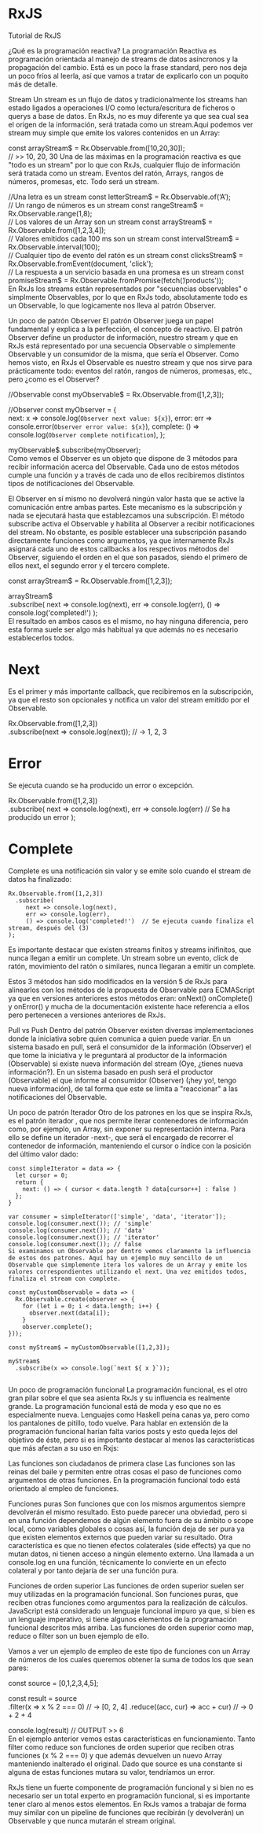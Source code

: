 # RxJS
Tutorial de RxJS

¿Qué es la programación reactiva?
La programación Reactiva es programación orientada al manejo de streams de datos asíncronos y la propagación del cambio. Está es un poco la frase standard, pero nos deja un poco fríos al leerla, así que vamos a tratar de explicarlo con un poquito más de detalle.

Stream
Un stream es un flujo de datos y tradicionalmente los streams han estado ligados a operaciones I/O como lectura/escritura de ficheros o querys a base de datos. En RxJs, no es muy diferente ya que sea cual sea el origen de la información, será tratada como un stream.Aqui podemos ver stream muy simple que emite los valores contenidos en un Array:

const arrayStream$ = Rx.Observable.from([10,20,30]);  
// >> 10, 20, 30
Una de las máximas en la programación reactiva es que "todo es un stream" por lo que con RxJs, cualquier flujo de información será tratada como un stream. Eventos del ratón, Arrays, rangos de números, promesas, etc. Todo será un stream.

//Una letra es un stream
const letterStream$ = Rx.Observable.of(‘A’);  
// Un rango de números es un stream
const rangeStream$ = Rx.Observable.range(1,8);  
// Los valores de un Array son un stream
const arrayStream$ = Rx.Observable.from([1,2,3,4]);  
// Valores emitidos cada 100 ms son un stream
const intervalStream$ = Rx.Observable.interval(100);  
// Cualquier tipo de evento del ratón es un stream
const clicksStream$ = Rx.Observable.fromEvent(document, 'click');  
// La respuesta a un servicio basada en una promesa es un stream
const promiseStream$ = Rx.Observable.fromPromise(fetch(’/products'));  
En RxJs los streams están representados por "secuencias observables" o simplmente Observables, por lo que en RxJs todo, absolutamente todo es un Observable, lo que logicamente nos lleva al patrón Observer.

Un poco de patrón Observer
El patrón Observer juega un papel fundamental y explica a la perfección, el concepto de reactivo. El patrón Observer define un productor de información, nuestro stream y que en RxJs está representado por una secuencia Observable o simplemente Observable y un consumidor de la misma, que sería el Observer. Como hemos visto, en RxJs el Observable es nuestro stream y que nos sirve para prácticamente todo: eventos del ratón, rangos de números, promesas, etc., pero ¿como es el Observer?

//Observable
const myObservable$ = Rx.Observable.from([1,2,3]);

//Observer
const myObserver = {  
  next: x => console.log(`Observer next value: ${x}`),
  error: err => console.error(`Observer error value: ${x}`),
  complete: () => console.log(`Observer complete notification`),
};

myObservable$.subscribe(myObserver);  
Como vemos el Observer es un objeto que dispone de 3 métodos para recibir información acerca del Observable. Cada uno de estos métodos cumple una función y a través de cada uno de ellos recibiremos distintos tipos de notificaciones del Observable.

El Observer en sí mismo no devolverá ningún valor hasta que se active la comunicación entre ambas partes. Este mecanismo es la subscripción y nada se ejecutará hasta que establezcamos una subscripción. El método subscribe activa el Observable y habilita al Observer a recibir notificaciones del stream. No obstante, es posible establecer una subscripción pasando directamente funciones como argumentos, ya que internamente RxJs asignará cada uno de estos callbacks a los respectivos métodos del Observer, siguiendo el orden en el que son pasados, siendo el primero de ellos next, el segundo error y el tercero complete.

const arrayStream$ = Rx.Observable.from([1,2,3]);

arrayStream$  
  .subscribe(
     next => console.log(next),
     err => console.log(err),
     () => console.log('completed!')
);    
El resultado en ambos casos es el mismo, no hay ninguna diferencia, pero esta forma suele ser algo más habitual ya que además no es necesario establecerlos todos.

# Next
Es el primer y más importante callback, que recibiremos en la subscripción, ya que el resto son opcionales y notifica un valor del stream emitido por el Observable.

Rx.Observable.from([1,2,3])  
  .subscribe(next => console.log(next));  // -> 1, 2, 3
# Error
Se ejecuta cuando se ha producido un error o excepción.

Rx.Observable.from([1,2,3])  
  .subscribe(
     next => console.log(next),
     err => console.log(err)  // Se ha producido un error
);
# Complete
Complete es una notificación sin valor y se emite solo cuando el stream de datos ha finalizado:
```
Rx.Observable.from([1,2,3])  
  .subscribe(
     next => console.log(next),
     err => console.log(err),
     () => console.log('completed!')  // Se ejecuta cuando finaliza el stream, después del (3)
);
```
Es importante destacar que existen streams finitos y streams inifinitos, que nunca llegan a emitir un complete. Un stream sobre un evento, click de ratón, movimiento del ratón o similares, nunca llegaran a emitir un complete.

Estos 3 métodos han sido modificados en la versión 5 de RxJs para alinearlos con los métodos de la propuesta de Observable para ECMAScript ya que en versiones anteriores estos métodos eran: onNext() onComplete() y onError() y mucha de la documentación existente hace referencia a ellos pero pertenecen a versiones anteriores de RxJs.

Pull vs Push
Dentro del patrón Observer existen diversas implementaciones donde la iniciativa sobre quien comunica a quien puede variar. En un sistema basado en pull, será el consumidor de la información (Observer) el que tome la iniciativa y le preguntará al productor de la información (Observable) si existe nueva información del stream (Oye, ¿tienes nueva información?). En un sistema basado en push será el productor (Observable) el que informe al consumidor (Observer) (¡hey yo!, tengo nueva información), de tal forma que este se limita a "reaccionar" a las notificaciones del Observable.

Un poco de patrón Iterador
Otro de los patrones en los que se inspira RxJs, es el patrón iterador , que nos permite iterar contenedores de información como, por ejemplo, un Array, sin exponer su representación interna. Para ello se define un iterador -next-, que será el encargado de recorrer el contenedor de información, manteniendo el cursor o índice con la posición del último valor dado:
```
const simpleIterator = data => {  
  let cursor = 0;
  return {
    next: () => ( cursor < data.length ? data[cursor++] : false )
  };
}

var consumer = simpleIterator(['simple', 'data', 'iterator']);  
console.log(consumer.next()); // 'simple'  
console.log(consumer.next()); // 'data'  
console.log(consumer.next()); // 'iterator'  
console.log(consumer.next()); // false  
Si examinamos un Observable por dentro vemos claramente la influencia de estos dos patrones. Aquí hay un ejemplo muy sencillo de un Observable que simplemente itera los valores de un Array y emite los valores correspondientes utilizando el next. Una vez emitidos todos, finaliza el stream con complete.

const myCustomObservable = data => (  
  Rx.Observable.create(observer => {
    for (let i = 0; i < data.length; i++) {
      observer.next(data[i]);
    }
    observer.complete();
}));

const myStream$ = myCustomObservable([1,2,3]);

myStream$  
  .subscribe(x => console.log(`next ${ x }`));
  
  ```
Un poco de programación funcional
La programación funcional, es el otro gran pilar sobre el que sea asienta RxJs y su influencia es realmente grande. La programación funcional está de moda y eso que no es especialmente nueva. Lenguajes como Haskell peina canas ya, pero como los pantalones de pitillo, todo vuelve. Para hablar en extensión de la programación funcional harían falta varios posts y esto queda lejos del objetivo de éste, pero si es importante destacar al menos las características que más afectan a su uso en Rxjs:

Las funciones son ciudadanos de primera clase
Las funciones son las reinas del baile y permiten entre otras cosas el paso de funciones como argumentos de otras funciones. En la programación funcional todo está orientado al empleo de funciones.

Funciones puras
Son funciones que con los mismos argumentos siempre devolverán el mismo resultado. Esto puede parecer una obviedad, pero si en una función dependemos de algún elemento fuera de su ámbito o scope local, como variables globales o cosas así, la función deja de ser pura ya que existen elementos externos que pueden variar su resultado. Otra característica es que no tienen efectos colaterales (side effects) ya que no mutan datos, ni tienen acceso a ningún elemento externo. Una llamada a un console.log en una función, técnicamente lo convierte en un efecto colateral y por tanto dejaría de ser una función pura.

Funciones de orden superior
Las funciones de orden superior suelen ser muy utilizadas en la programación funcional. Son funciones puras, que reciben otras funciones como argumentos para la realización de cálculos. JavaScript está considerado un lenguaje funcional impuro ya que, si bien es un lenguaje imperativo, si tiene algunos elementos de la programación funcional descritos más arriba. Las funciones de orden superior como map, reduce o filter son un buen ejemplo de ello.

Vamos a ver un ejemplo de empleo de este tipo de funciones con un Array de números de los cuales queremos obtener la suma de todos los que sean pares:

const source = [0,1,2,3,4,5];

const result = source  
  .filter(x => x % 2 === 0) // -> [0, 2, 4]
  .reduce((acc, cur) => acc + cur) // -> 0 + 2 + 4 

console.log(result) // OUTPUT >> 6  
En el ejemplo anterior vemos estas características en funcionamiento. Tanto filter como reduce son funciones de orden superior que reciben otras funciones (x % 2 === 0) y que además devuelven un nuevo Array manteniendo inalterado el original. Dado que source es una constante si alguna de estas funciones mutara su valor, tendríamos un error.

RxJs tiene un fuerte componente de programación funcional y si bien no es necesario ser un total experto en programación funcional, si es importante tener claro al menos estos elementos. En RxJs vamos a trabajar de forma muy similar con un pipeline de funciones que recibirán (y devolverán) un Observable y que nunca mutarán el stream original.
